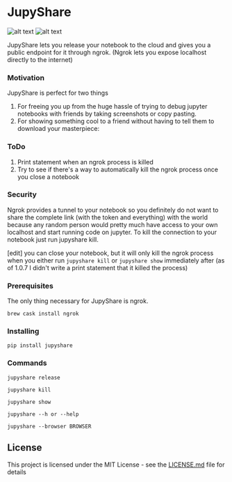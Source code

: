 # JupyShare
![alt text](https://image.ibb.co/ks7LEa/I9sa_R4ee_Q9qg8_IYRU_8_HIA.png)
![alt text](https://preview.ibb.co/fLbQfF/CJVTc_IBSRVWd_QEh_Aw_WMpjg.png)

JupyShare lets you release your notebook to the cloud and gives you a public endpoint for it through ngrok.
(Ngrok lets you expose localhost directly to the internet)

### Motivation
JupyShare is perfect for two things
1.  For freeing you up from the huge hassle of trying to debug jupyter notebooks with friends by taking screenshots or copy pasting.
2.  For showing something cool to a friend without having to tell them to download your masterpiece:

### ToDo
1.  Print statement when an ngrok process is killed
2.  Try to see if there's a way to automatically kill the ngrok process once you close a notebook

### Security
Ngrok provides a tunnel to your notebook so you definitely do not want to share the complete link (with the token and everything) with the world because any random person would pretty much have access to your own localhost and start running code on jupyter. To kill the connection to your notebook just run jupyshare kill.

[edit] you can close your notebook, but it will only kill the ngrok process when you either run `jupyshare kill` or `jupyshare show` immediately after (as of 1.0.7 I didn't write a print statement that it killed the process)

### Prerequisites

The only thing necessary for JupyShare is ngrok.

```
brew cask install ngrok
```

### Installing

```
pip install jupyshare
```

### Commands

```
jupyshare release

jupyshare kill

jupyshare show

jupyshare --h or --help

jupyshare --browser BROWSER
```

## License

This project is licensed under the MIT License - see the [LICENSE.md](LICENSE.md) file for details



